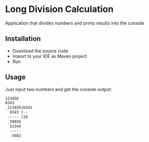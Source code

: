 # Long Division Calculation
Application that divides numbers and prints results into the console

## Installation
- Download the source code 
- Import to your IDE as Maven project
- Run


## Usage
Just input two numbers and get the console output:
```bash
123456
6543
_123456|6543
  6543 |--
 ----- |18
 _58026
  52344
  -----
   5682

